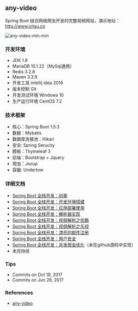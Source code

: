 ## any-video

Spring Boot 结合网络爬虫开发的完整视频网站，演示地址：http://www.ictgu.cn

![any-video-min-min](https://www.wailian.work/images/2019/02/28/any-video-min-min.jpg)

### 开发环境
- JDK 1.8
- MariaDB 10.1.22（MySql通用）
- Redis 3.2.8
- Maven 3.3.9
- 开发工具 intellij idea 2016
- 版本控制 Git
- 开发测试环境 Windows 10
- 生产运行环境 CentOS 7.2

### 技术框架
- 核心：Spring Boot 1.5.3
- 数据：Mybatis
- 数据库连接池：Hikari
- 安全: Spring Serucity
- 模板：Thymeleaf 3
- 前端：Bootstrap  + Jquery
- 爬虫：Jsoup
- 容器: Undertow

### 详细文档
- [Spring Boot 全栈开发：初章](http://www.jianshu.com/p/aff05f5bd8a1)
- [Spring Boot 全栈开发：开发环境搭建](http://www.jianshu.com/p/8a9ed762caf7)
- [Spring Boot 全栈开发：应用部署使用](http://www.jianshu.com/p/cde6027c5f9a)
- [Spring Boot 全栈开发：解析器实现](http://www.jianshu.com/p/ab4f7415491b)
- [Spring Boot 全栈开发：视频解析之优酷](http://www.jianshu.com/p/23292186e972)
- [Spring Boot 全栈开发：视频解析之乐视](http://www.jianshu.com/p/e521d989068d)
- [Spring Boot 全栈开发：漂亮的邮件注册](http://www.jianshu.com/p/927e179a747a)
- [Spring Boot 全栈开发：用户安全](http://www.jianshu.com/p/c883b86c34fa)
- [Spring Boot 全栈开发：并发爬虫优化](http://www.jianshu.com/p/2c39c7e7847a)（未在github源码中实现）
- 未完待续

### Tips
- Commits on Oct 19, 2017
- Commits on Jun 28, 2017

### References
- [any-video](https://github.com/ChinaSilence/any-video)
